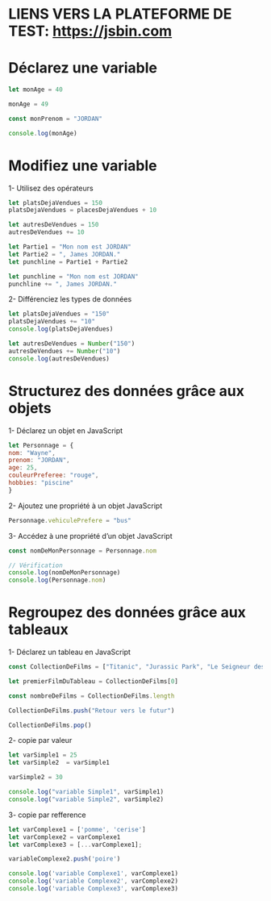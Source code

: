 
# LIENS VERS LA PLATEFORME DE TEST: https://jsbin.com

# Déclarez une variable

```javascript
let monAge = 40

monAge = 49

const monPrenom = "JORDAN"

console.log(monAge)
```

# Modifiez une variable

1- Utilisez des opérateurs

```javascript
let platsDejaVendues = 150
platsDejaVendues = placesDejaVendues + 10

let autresDeVendues = 150
autresDeVendues += 10

let Partie1 = "Mon nom est JORDAN"
let Partie2 = ", James JORDAN."
let punchline = Partie1 + Partie2

let punchline = "Mon nom est JORDAN"
punchline += ", James JORDAN."
```

2- Différenciez les types de données

```javascript
let platsDejaVendues = "150"
platsDejaVendues += "10"
console.log(platsDejaVendues)

let autresDeVendues = Number("150")
autresDeVendues += Number("10")
console.log(autresDeVendues)
```

# Structurez des données grâce aux objets

1- Déclarez un objet en JavaScript

```javascript
let Personnage = {
nom: "Wayne",
prenom: "JORDAN",
age: 25,
couleurPreferee: "rouge",
hobbies: "piscine"
}
```

2- Ajoutez une propriété à un objet JavaScript

```javascript
Personnage.vehiculePrefere = "bus"
```

3- Accédez à une propriété d’un objet JavaScript

```javascript
const nomDeMonPersonnage = Personnage.nom

// Vérification
console.log(nomDeMonPersonnage)
console.log(Personnage.nom)
```

# Regroupez des données grâce aux tableaux

1- Déclarez un tableau en JavaScript

```javascript
const CollectionDeFilms = ["Titanic", "Jurassic Park", "Le Seigneur des Anneaux"]

let premierFilmDuTableau = CollectionDeFilms[0]

const nombreDeFilms = CollectionDeFilms.length

CollectionDeFilms.push("Retour vers le futur")

CollectionDeFilms.pop()
```

2- copie par valeur

```javascript
let varSimple1 = 25
let varSimple2  = varSimple1

varSimple2 = 30

console.log("variable Simple1", varSimple1)
console.log("variable Simple2", varSimple2)
```

3- copie par refference

```javascript
let varComplexe1 = ['pomme', 'cerise']
let varComplexe2 = varComplexe1
let varComplexe3 = [...varComplexe1];

variableComplexe2.push('poire')

console.log('variable Complexe1', varComplexe1)
console.log('variable Complexe2', varComplexe2)
console.log('variable Complexe3', varComplexe3)
```
